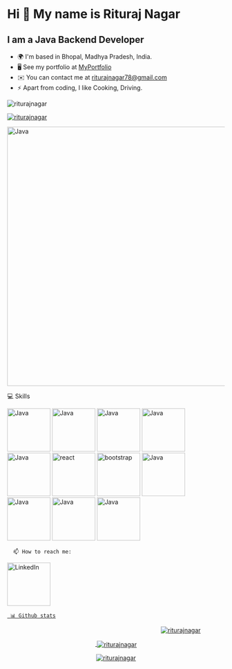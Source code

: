 Hi 👋 My name is Rituraj Nagar
==============================

I am a Java Backend Developer
---------------------------

*   🌍  I'm based in Bhopal, Madhya Pradesh, India.
*   🖥️  See my portfolio at [MyPortfolio](https://riturajnagar.github.io/)
*   ✉️  You can contact me at [riturajnagar78@gmail.com](mailto:riturajnagar78@gmail.com)
*   ⚡  Apart from coding, I like Cooking, Driving.

<p align="left"> <img src="https://komarev.com/ghpvc/?username=riturajnagar&label=Profile%20views&color=0e75b6&style=flat" alt="riturajnagar" /> </p>

<p align="left"> <a href="https://github.com/ryo-ma/github-profile-trophy"><img src="https://github-profile-trophy.vercel.app/?username=riturajnagar" alt="riturajnagar" /></a> </p>

<img src="https://user-images.githubusercontent.com/58034490/141353655-b1a69eb8-0c04-4705-ac20-ef71c72ae177.gif" width="900" height="600" alt="Java" />


💻 Skills 
    

   <p align="left">
  <img src="https://cdn.icon-icons.com/icons2/2415/PNG/512/java_original_wordmark_logo_icon_146459.png" width="100" height="100" alt="Java" />
  <img src="https://user-images.githubusercontent.com/58034490/141354056-7bf12bcc-6ebc-4104-bd4e-d5e24db293f5.gif" width="100" height="100" alt="Java" />
  <img src="https://user-images.githubusercontent.com/58034490/141353058-36c5ef97-420a-4bcf-b871-7ef1cc262e26.png" width="100" height="100" alt="Java" />
  <img src="https://miro.medium.com/max/1400/0*Rplsn6TJYurdICZB.jpg" width="100" height="100" alt="Java" />
  <img src="https://user-images.githubusercontent.com/58034490/141354818-8c186650-e4fa-4463-9690-e8f91893dfa2.gif" width="100" height="100" alt="Java" />
  <img src="https://upload.wikimedia.org/wikipedia/commons/thumb/a/a7/React-icon.svg/2300px-React-icon.svg.png" width="100" height="100" alt="react">
  <img src="https://cdn-icons-png.flaticon.com/512/5968/5968672.png" width="100" height="100" alt="bootstrap">
  <img src="https://user-images.githubusercontent.com/58034490/141353054-2350801b-ca74-40c5-87b8-c8e3cb909928.png" width="100" height="100" alt="Java" />  
  <img src="https://user-images.githubusercontent.com/58034490/141353050-4624e02a-84d4-4a97-a533-fd8bae9fd418.png" width="100" height="100" alt="Java" />
  <img src="https://user-images.githubusercontent.com/58034490/141354514-b1d119b6-c960-4eb1-8178-12efd9a1fc83.gif" width="100" height="100" alt="Java" />
  <img src="https://pbs.twimg.com/profile_images/914842431748739072/66NFe2g3.jpg" width="100" height="100" alt="Java" />
    
   <!--This img tag works  <img src="" width="900" height="600" alt="Java" />  -->
          
      📫 How to reach me:  
   <a href="https://www.linkedin.com/in/riturajnagar" target="_blank" rel="noreferrer"><img src="https://180dc.org/wp-content/uploads/2020/01/Linkedin-logo-1-550x550-300x300.png" width="100" height="100" alt="LinkedIn" />
     
       

     📊 Github stats
   
   <!--  dark, radical, merko, gruvbox, tokyonight, onedark, cobalt, synthwave, highcontrast, dracula    -->

<p align="center"><img align="center" style="margin-left:300px;" src="https://github-readme-stats.vercel.app/api/top-langs?username=riturajnagar&show_icons=true&locale=en&layout=compact&theme=gruvbox" alt="riturajnagar" /></p>               
        
<p  align="center">&nbsp;<img align="center" src="https://github-readme-stats.vercel.app/api?username=riturajnagar&show_icons=true&locale=en&theme=gruvbox" alt="riturajnagar" /></p>
<p  align="center"><img align="center" src="https://github-readme-streak-stats.herokuapp.com/?user=riturajnagar&theme=gruvbox" alt="riturajnagar" /></p>

               
             
  

     
<!--      📈 Activity Graph
    
  <a href="https://github.com/ashutosh00710/github-readme-activity-graph"><img alt="Rituraj's Activity Graph" src="https://activity-graph.herokuapp.com/graph/?username=riturajnagar&bg_color=000&color=fff&line=00E676&point=fff&hide_border=true" /></a>

                -->
